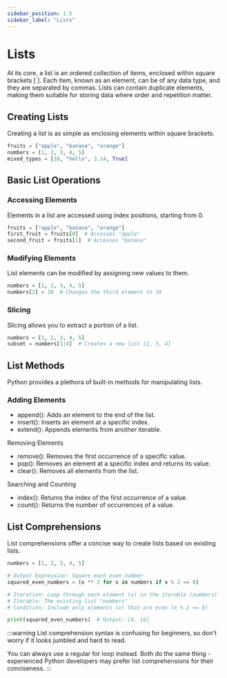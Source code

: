 ```yaml
---
sidebar_position: 1.5
sidebar_label: "Lists"
---
```


# Lists

At its core, a list is an ordered collection of items, enclosed within square brackets [ ]. Each item, known as an element, can be of any data type, and they are separated by commas. Lists can contain duplicate elements, making them suitable for storing data where order and repetition matter.

## Creating Lists

Creating a list is as simple as enclosing elements within square brackets.

```python
fruits = ["apple", "banana", "orange"]
numbers = [1, 2, 3, 4, 5]
mixed_types = [10, "hello", 3.14, True]
```

## Basic List Operations

### Accessing Elements

Elements in a list are accessed using index positions, starting from 0.

```python
fruits = ["apple", "banana", "orange"]
first_fruit = fruits[0]  # Accesses "apple"
second_fruit = fruits[1]  # Accesses "banana"
```

### Modifying Elements

List elements can be modified by assigning new values to them.

```python
numbers = [1, 2, 3, 4, 5]
numbers[2] = 10  # Changes the third element to 10
```

### Slicing

Slicing allows you to extract a portion of a list.

```python
numbers = [1, 2, 3, 4, 5]
subset = numbers[1:4]  # Creates a new list [2, 3, 4]
```

## List Methods

Python provides a plethora of built-in methods for manipulating lists.

### Adding Elements

- append(): Adds an element to the end of the list.
- insert(): Inserts an element at a specific index.
- extend(): Appends elements from another iterable.

Removing Elements

- remove(): Removes the first occurrence of a specific value.
- pop(): Removes an element at a specific index and returns its value.
- clear(): Removes all elements from the list.

Searching and Counting

- index(): Returns the index of the first occurrence of a value.
- count(): Returns the number of occurrences of a value.

## List Comprehensions

List comprehensions offer a concise way to create lists based on existing lists.

```python
numbers = [1, 2, 3, 4, 5]

# Output Expression: Square each even number
squared_even_numbers = [x ** 2 for x in numbers if x % 2 == 0]

# Iteration: Loop through each element (x) in the iterable (numbers)
# Iterable: The existing list "numbers"
# Condition: Include only elements (x) that are even (x % 2 == 0)

print(squared_even_numbers)  # Output: [4, 16]
```

:::warning
List comprehension syntax is confusing for beginners, so don't worry if it looks jumbled and hard to read.

You can always use a regular for loop instead. Both do the same thing - experienced Python developers may prefer list comprehensions for their conciseness.
:::